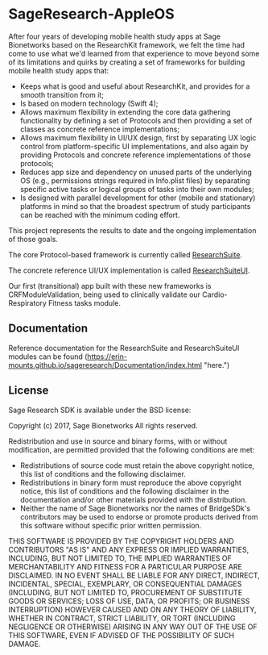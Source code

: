 # SageResearch-AppleOS

After four years of developing mobile health study apps at Sage Bionetworks based on the ResearchKit framework, we felt the time had come to use what we'd learned from that experience to move beyond some of its limitations and quirks by creating a set of frameworks for building mobile health study apps that:

- Keeps what is good and useful about ResearchKit, and provides for a smooth transition from it;
- Is based on modern technology (Swift 4);
- Allows maximum flexibility in extending the core data gathering functionality by defining a set of Protocols and then providing a set of classes as concrete reference implementations;
- Allows maximum flexibility in UI/UX design, first by separating UX logic control from platform-specific UI implementations, and also again by providing Protocols and concrete reference implementations of those protocols;
- Reduces app size and dependency on unused parts of the underlying OS (e.g., permissions strings required in Info.plist files) by separating specific active tasks or logical groups of tasks into their own modules;
- Is designed with parallel development for other (mobile and stationary) platforms in mind so that the broadest spectrum of study participants can be reached with the minimum coding effort.

This project represents the results to date and the ongoing implementation of those goals.

The core Protocol-based framework is currently called [ResearchSuite](https://erin-mounts.github.io/sageresearch/documentation/researchsuite).

The concrete reference UI/UX implementation is called [ResearchSuiteUI](https://erin-mounts.github.io/sageresearch/documentation/researchsuiteui).

Our first (transitional) app built with these new frameworks is CRFModuleValidation, being used to clinically validate our Cardio-Respiratory Fitness tasks module.

## Documentation

Reference documentation for the ResearchSuite and ResearchSuiteUI modules can be found (https://erin-mounts.github.io/sageresearch/Documentation/index.html "here.")

## License

Sage Research SDK is available under the BSD license:

Copyright (c) 2017, Sage Bionetworks
All rights reserved.

Redistribution and use in source and binary forms, with or without
modification, are permitted provided that the following conditions are met:
* Redistributions of source code must retain the above copyright
notice, this list of conditions and the following disclaimer.
* Redistributions in binary form must reproduce the above copyright
notice, this list of conditions and the following disclaimer in the
documentation and/or other materials provided with the distribution.
* Neither the name of Sage Bionetworks nor the names of BridgeSDk's
contributors may be used to endorse or promote products derived from
this software without specific prior written permission.

THIS SOFTWARE IS PROVIDED BY THE COPYRIGHT HOLDERS AND CONTRIBUTORS "AS IS" AND
ANY EXPRESS OR IMPLIED WARRANTIES, INCLUDING, BUT NOT LIMITED TO, THE IMPLIED
WARRANTIES OF MERCHANTABILITY AND FITNESS FOR A PARTICULAR PURPOSE ARE
DISCLAIMED. IN NO EVENT SHALL <COPYRIGHT HOLDER> BE LIABLE FOR ANY
DIRECT, INDIRECT, INCIDENTAL, SPECIAL, EXEMPLARY, OR CONSEQUENTIAL DAMAGES
(INCLUDING, BUT NOT LIMITED TO, PROCUREMENT OF SUBSTITUTE GOODS OR SERVICES;
LOSS OF USE, DATA, OR PROFITS; OR BUSINESS INTERRUPTION) HOWEVER CAUSED AND
ON ANY THEORY OF LIABILITY, WHETHER IN CONTRACT, STRICT LIABILITY, OR TORT
(INCLUDING NEGLIGENCE OR OTHERWISE) ARISING IN ANY WAY OUT OF THE USE OF THIS
SOFTWARE, EVEN IF ADVISED OF THE POSSIBILITY OF SUCH DAMAGE.
